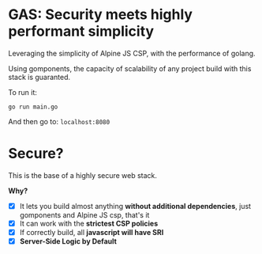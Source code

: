 # GAS: Security meets highly performant simplicity

Leveraging the simplicity of Alpine JS CSP, with the performance of golang.

Using gomponents, the capacity of scalability of any project build with this stack is guaranted.

To run it:

```
go run main.go
```

And then go to: `localhost:8080`

# Secure?

This is the base of a highly secure web stack. 

**Why?**

- [X] It lets you build almost anything **without additional dependencies**, just gomponents and Alpine JS csp, that's it
- [X] It can work with the **strictest CSP policies**
- [X] If correctly build, all **javascript will have SRI**
- [X] **Server-Side Logic by Default** 

